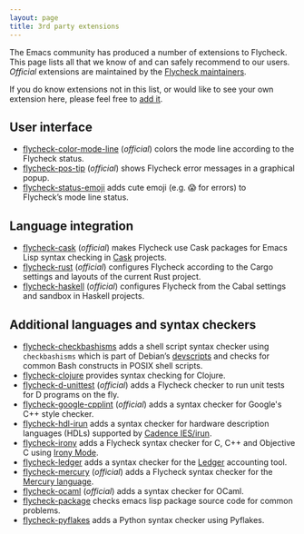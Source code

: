 ```yaml
---
layout: page
title: 3rd party extensions
---
```


The Emacs community has produced a number of extensions to Flycheck.  This page
lists all that we know of and can safely recommend to our users.  *Official*
extensions are maintained by the
[Flycheck maintainers](/people.html#maintainers).

If you do know extensions not in this list, or would like to see your own
extension here, please feel free to [add it][].

[add it]: https://github.com/flycheck/flycheck.github.io/edit/master/extensions.md

## User interface ##

* [flycheck-color-mode-line](https://github.com/flycheck/flycheck-color-mode-line)
  (*official*) colors the mode line according to the Flycheck status.
* [flycheck-pos-tip](https://github.com/flycheck/flycheck-pos-tip) (*official*)
  shows Flycheck error messages in a graphical popup.
* [flycheck-status-emoji](https://github.com/liblit/flycheck-status-emoji)
  adds cute emoji (e.g. 😱 for errors) to Flycheck’s mode line status.

## Language integration ##

* [flycheck-cask](https://github.com/flycheck/flycheck-cask) (*official*) makes
  Flycheck use Cask packages for Emacs Lisp syntax checking in
  [Cask](https://github.com/cask/cask) projects.
* [flycheck-rust](https://github.com/flycheck/flycheck-rust) (*official*)
  configures Flycheck according to the Cargo settings and layouts of the current
  Rust project.
* [flycheck-haskell](https://github.com/flycheck/flycheck-haskell) (*official*)
  configures Flycheck from the Cabal settings and sandbox in Haskell projects.

## Additional languages and syntax checkers ##

* [flycheck-checkbashisms](https://github.com/Gnouc/flycheck-checkbashisms) adds
  a shell script syntax checker using `checkbashisms` which is part of Debian’s
  [devscripts](https://anonscm.debian.org/cgit/collab-maint/devscripts.git) and
  checks for common Bash constructs in POSIX shell scripts.
* [flycheck-clojure](https://github.com/clojure-emacs/squiggly-clojure) provides
  syntax checking for Clojure.
* [flycheck-d-unittest](https://github.com/flycheck/flycheck-d-unittest)
  (*official*) adds a Flycheck checker to run unit tests for D programs on the
  fly.
* [flycheck-google-cpplint](https://github.com/flycheck/flycheck-google-cpplint)
  (*official*) adds a syntax checker for Google's C++ style checker.
* [flycheck-hdl-irun](https://github.com/cmarqu/flycheck-hdl-irun) adds a
  syntax checker for hardware description languages (HDLs) supported by
  [Cadence IES/irun](http://www.cadence.com/products/fv/enterprise_simulator/pages/default.aspx).
* [flycheck-irony](https://github.com/Sarcasm/flycheck-irony) adds a Flycheck
  syntax checker for C, C++ and Objective C using
  [Irony Mode](https://github.com/Sarcasm/irony-mode).
* [flycheck-ledger](https://github.com/purcell/flycheck-ledger) adds a syntax
  checker for the [Ledger](http://ledger-cli.org/) accounting tool.
* [flycheck-mercury](https://github.com/flycheck/flycheck-mercury) (*official*)
  adds a Flycheck syntax checker for the
  [Mercury language](http://mercurylang.org/).
* [flycheck-ocaml](https://github.com/flycheck/flycheck-ocaml) (*official*) adds
  a syntax checker for OCaml.
* [flycheck-package](https://github.com/purcell/flycheck-package) checks
  emacs lisp package source code for common problems.
* [flycheck-pyflakes](https://github.com/Wilfred/flycheck-pyflakes) adds a
  Python syntax checker using Pyflakes.
